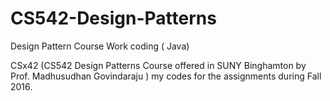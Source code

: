 # CS542-Design-Patterns
Design Pattern Course Work coding ( Java)

CSx42 (CS542 Design Patterns Course offered in SUNY Binghamton by Prof. Madhusudhan Govindaraju ) 
my codes for the assignments during Fall 2016.
